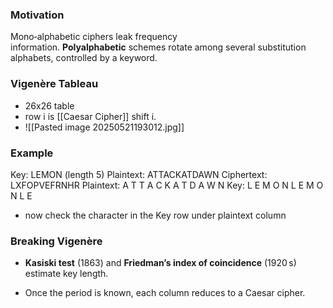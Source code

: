 ### **Motivation**

Mono‑alphabetic ciphers leak frequency information. **Polyalphabetic** schemes rotate among several substitution alphabets, controlled by a keyword.

### **Vigenère Tableau**

- 26x26 table
- row i is [[Caesar Cipher]] shift i.
- ![[Pasted image 20250521193012.jpg]]

### **Example**

Key: LEMON (length 5) Plaintext: ATTACKATDAWN Ciphertext: LXFOPVEFRNHR
Plaintext:  A   T   T   A   C   K   A   T   D   A   W   N
Key:          L    E  M  O   N   L   E   M  O   N   L    E
  - now check the character in the Key row under plaintext column

### **Breaking Vigenère**

- **Kasiski test** (1863) and **Friedman’s index of coincidence** (1920 s) estimate key length.
    
- Once the period is known, each column reduces to a Caesar cipher.
